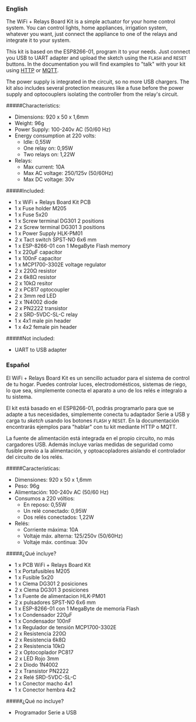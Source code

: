 ### English

The WiFi + Relays Board Kit is a simple actuator for your home control system. You can control lights, home appliances, irrigation system, whatever you want, just connect the appliance to one of the relays and integrate it to your system.

This kit is based on the ESP8266-01, program it to your needs. Just connect you USB to UART adapter and upload the sketch using the ```FLASH``` and ```RESET``` buttons. In the documentation you will find examples to "talk" with your kit using [HTTP](https://github.com/jorgegarciadev/wifikit/tree/master/HTTP_Server) or [MQTT](https://github.com/jorgegarciadev/wifikit/tree/master/mqtt).

The power supply is integrated in the circuit, so no more USB chargers. The kit also includes several protection measures like a fuse before the power supply and optocouplers isolating the controller from the relay's circuit.

#####Characteristics:

- Dimensions: 920 x 50 x 1,6mm
- Weight: 96g
- Power Supply: 100-240v AC (50/60 Hz)
- Energy consumption at 220 volts:
	- Idle: 0,55W
	- One relay on: 0,95W
	- Two relays on: 1,22W
- Relays:
	- Max current: 10A
	- Max AC voltage: 250/125v (50/60Hz)
	- Max DC voltage: 30v
	

#####Included:

- 1 x WiFi + Relays Board Kit PCB
- 1 x Fuse holder M205
- 1 x Fuse 5x20
- 1 x Screw terminal DG301 2 positions
- 2 x Screw terminal DG301 3 positions
- 1 x Power Supply HLK-PM01
- 2 x Tact switch SPST-NO 6x6 mm
- 1 x ESP-8266-01 con 1 MegaByte Flash memory
- 1 x 220μF capacitor
- 1 x 100nF capacitor
- 1 x MCP1700-3302E voltage regulator
- 2 x 220Ω resistor
- 2 x 6k8Ω resistor
- 2 x 10kΩ resitor
- 2 x PC817 optocoupler
- 2 x 3mm red LED
- 2 x 1N4002 diode
- 2 x PN2222 transistor
- 2 x SRD-5VDC-SL-C relay
- 1 x 4x1 male pin header
- 1 x 4x2 female pin header

#####Not included:

- UART to USB adapter



### Español

El WiFi + Relays Board Kit es un sencillo actuador para el sistema de control de tu hogar. Puedes controlar luces, electrodomésticos, sistemas de riego, lo que sea, simplemente conecta el aparato a uno de los relés e integralo a tu sistema.

El kit está basado en el ESP8266-01, podrás programarlo para que se adapte a tus necesidades, simplemente conecta tu adaptador Serie a USB y carga tu *sketch* usando los botones ```FLASH``` y ```RESET```. En la documentación encontrarás ejemplos para "hablar" con tu kit mediante HTTP o MQTT.

La fuente de alimentación está integrada en el propio circuito, no más cargadores USB. Además incluye varías medidas de seguridad como fusible previo a la alimentación, y optoacopladores aislando el controlador del circuito de los relés.

#####Características:

- Dimensiones: 920 x 50 x 1,6mm
- Peso: 96g
- Alimentación: 100-240v AC (50/60 Hz)
- Consumos a 220 vóltios:
	- En reposo: 0,55W
	- Un relé conectado: 0,95W
	- Dos relés conectados: 1,22W
- Relés:
	- Corriente máxima: 10A
	- Voltaje máx. alterna: 125/250v (50/60Hz)
	- Voltaje máx. continua: 30v
	

#####¿Qué incluye?

- 1 x PCB WiFi + Relays Board Kit
- 1 x Portafusibles M205
- 1 x Fusible 5x20
- 1 x Clema DG301 2 posiciones
- 2 x Clema DG301 3 posiciones
- 1 x Fuente de alimentacion HLK-PM01
- 2 x pulsadores SPST-NO 6x6 mm
- 1 x ESP-8266-01 con 1 MegaByte de memoría Flash
- 1 x Condensador 220μF
- 1 x Condensador 100nF
- 1 x Regulador de tensión MCP1700-3302E
- 2 x Resistencia 220Ω
- 2 x Resistencia 6k8Ω
- 2 x Resistencia 10kΩ
- 2 x Optocoplador PC817
- 2 x LED Rojo 3mm
- 2 x Diodo 1N4002
- 2 x Transistor PN2222
- 2 x Relé SRD-5VDC-SL-C
- 1 x Conector macho 4x1
- 1 x Conector hembra 4x2

#####¿Qué no incluye?

- Programador Serie a USB
